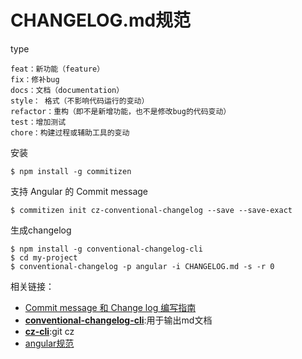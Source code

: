 # CHANGELOG.md规范

type

```
feat：新功能（feature）
fix：修补bug
docs：文档（documentation）
style： 格式（不影响代码运行的变动）
refactor：重构（即不是新增功能，也不是修改bug的代码变动）
test：增加测试
chore：构建过程或辅助工具的变动
```



安装

```
$ npm install -g commitizen
```



支持 Angular 的 Commit message

```
$ commitizen init cz-conventional-changelog --save --save-exact
```



生成changelog

```
$ npm install -g conventional-changelog-cli
$ cd my-project
$ conventional-changelog -p angular -i CHANGELOG.md -s -r 0
```



相关链接：

* [Commit message 和 Change log 编写指南](http://www.ruanyifeng.com/blog/2016/01/commit_message_change_log.html)
* [**conventional-changelog-cli**](https://github.com/conventional-changelog/conventional-changelog-cli):用于输出md文档
* [**cz-cli**](https://github.com/commitizen/cz-cli):git cz
* [angular规范](https://github.com/angular/angular.js/blob/master/CONTRIBUTING.md#-git-commit-guidelines)

